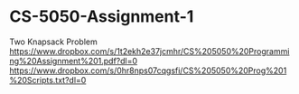 # CS-5050-Assignment-1
Two Knapsack Problem
https://www.dropbox.com/s/1t2ekh2e37jcmhr/CS%205050%20Programming%20Assignment%201.pdf?dl=0
https://www.dropbox.com/s/0hr8nps07cqgsfi/CS%205050%20Prog%201%20Scripts.txt?dl=0
